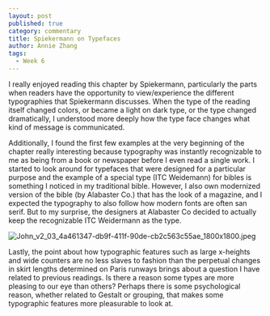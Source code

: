 ```yaml
---
layout: post
published: true
category: commentary
title: Spiekermann on Typefaces
author: Annie Zhang
tags:
  - Week 6
---
```

I really enjoyed reading this chapter by Spiekermann, particularly the parts when readers have the opportunity to view/experience the different typographies that Spiekermann discusses. When the type of the reading itself changed colors, or became a light on dark type, or the type changed dramatically, I understood more deeply how the type face changes what kind of message is communicated.

Additionally, I found the first few examples at the very beginning of the chapter really interesting because typography was instantly recognizable to me as being from a book or newspaper before I even read a single work. I started to look around for typefaces that were designed for a particular purpose and the example of a special type (ITC Weidemann) for bibles is something I noticed in my traditional bible. However, I also own modernized version of the bible (by Alabaster Co.) that has the look of a magazine, and I expected the typography to also follow how modern fonts are often san serif. But to my surprise, the designers at Alabaster Co decided to actually keep the recognizable ITC Weidermann as the type.

![John_v2_03_4a461347-db9f-411f-90de-cb2c563c55ae_1800x1800.jpeg]({{site.baseurl}}/assets/John_v2_03_4a461347-db9f-411f-90de-cb2c563c55ae_1800x1800.jpeg)

Lastly, the point about how typographic features such as large x-heights and wide counters are no less slaves to fashion than the perpetual changes in skirt lengths determined on Paris runways brings about a question I have related to previous readings. Is there a reason some types are more pleasing to our eye than others? Perhaps there is some psychological reason, whether related to Gestalt or grouping, that makes some typographic features more pleasurable to look at.

